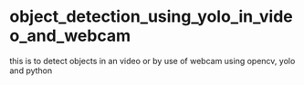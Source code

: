 # object_detection_using_yolo_in_video_and_webcam
this is to detect objects in an video or by use of webcam using opencv, yolo and python 
